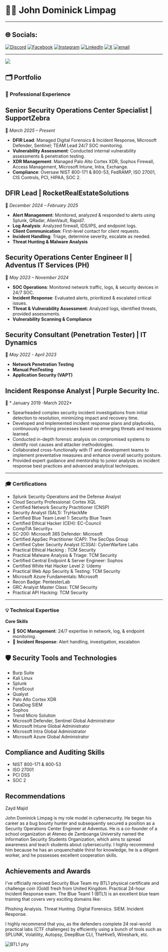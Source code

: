 # 👨‍💻 John Dominick Limpag

---

## 🌐 Socials:
[![Discord](https://img.shields.io/badge/Discord-%237289DA.svg?logo=discord&logoColor=white)](https://discord.gg/acherm4n) [![Facebook](https://img.shields.io/badge/Facebook-%231877F2.svg?logo=Facebook&logoColor=white)](https://facebook.com/Acherm4n) [![Instagram](https://img.shields.io/badge/Instagram-%23E4405F.svg?logo=Instagram&logoColor=white)](https://instagram.com/johndominick.lmpg) [![LinkedIn](https://img.shields.io/badge/LinkedIn-%230077B5.svg?logo=linkedin&logoColor=white)](https://linkedin.com/in/john-dominick-limpag-390a12264) [![X](https://img.shields.io/badge/X-black.svg?logo=X&logoColor=white)](https://x.com/jdlemps) [![email](https://img.shields.io/badge/Email-D14836?logo=gmail&logoColor=white)](mailto:johndominicklimpag@gmail.com) 

---
[![](https://visitcount.itsvg.in/api?id=Acherm4n&icon=0&color=0)](https://visitcount.itsvg.in)

<!-- Proudly created with GPRM ( https://gprm.itsvg.in ) -->

## 🗂️ Portfolio

### 💼 Professional Experience

## **Senior Security Operations Center Specialist | SupportZebra**  
📅 *March 2025 – Present*  

-  **DFIR Lead**: Managed Digital Forensics & Incident Response, Microsoft Defender, Sentinel; TEAM Lead 24/7 SOC monitoring.  
-  **Vulnerability Assessment**: Conducted internal vulnerability assessments & penetration testing.  
-  **XDR Management**: Managed Palo Alto Cortex XDR, Sophos Firewall, Access Management, Microsoft Intune, Intra, Exchange.  
-  **Compliance**: Oversaw NIST 800-171 & 800-53, FedRAMP, ISO 27001, CIS Controls, PCI, HIPAA, SOC 2.  

## **DFIR Lead | RocketRealEstateSolutions**  
📅 *December 2024 – February 2025*  

-  **Alert Management**: Monitored, analyzed & responded to alerts using Splunk, QRadar, AlienVault, Rapid7.  
-  **Log Analysis**: Analyzed firewall, IDS/IPS, and endpoint logs.  
-  **Client Communication**: First-level contact for client requests.  
-  **Incident Handling**: Triage, determine severity, escalate as needed.  
-  **Threat Hunting & Malware Analysis**  

## **Security Operations Center Engineer II | Adventus IT Services (PH)**  
📅 *May 2023 – November 2024*  

-  **SOC Operations**: Monitored network traffic, logs, & security devices in 24/7 SOC.  
-  **Incident Response**: Evaluated alerts, prioritized & escalated critical issues.  
-  **Threat & Vulnerability Assessment**: Analyzed logs, identified threats, provided assessments.  
-  **Vulnerability Scanning & Compliance**  

## **Security Consultant (Penetration Tester) | IT Dynamics**  
📅 *May 2022 - April 2023*  

-  **Network Penetration Testing**  
-  **Manual PenTesting**  
-  **Application Security (VAPT)** 

## **Incident Response Analyst | Purple Security Inc.**  
📅 * January 2019 -March 2022*  

-  Spearheaded complex security incident investigations from initial detection to resolution, minimizing impact and recovery time.  
-  Developed and implemented incident response plans and playbooks, continuously refining processes based on emerging threats and lessons learned.  
-  Conducted in-depth forensic analysis on compromised systems to identify root causes and attacker methodologies.  
-  Collaborated cross-functionally with IT and development teams to implement preventative measures and enhance overall security posture.  
-  Provided expert guidance and mentorship to junior analysts on incident response best practices and advanced analytical techniques.  


---

### 🎓 Certifications
- Splunk 
Security Operations and the Defense Analyst
- Cloud Security Professional: Cortex XQL
- Certified Network Security Practitioner (CNSP)
- Security Analyst (SAL1): TryHackMe
- Certified Blue Team Level 1: Security Blue Team
- Certified Ethical Hacker (CEH): EC-Council
- CompTIA Security+ 
- SC-200: Microsoft 365 Defender: Microsoft
- Certified AppSec Practitioner (CAP): The SecOps Group
- Certified Cyber Security Analyst (C3SA): CyberWarfare Labs
- Practical Ethical Hacking : TCM Security
- Practical Malware Analysis & Triage: TCM Security
- Certified Central Endpoint & Server Engineer: Sophos
- Certified White Hat Hacker Level 2: Udemy
- Practical Web App Security & Testing: TCM Security
- Microsoft Azure Fundamentals: Microsoft
- Recon Badge: PentesterLab
- GRC Analyst Master Class: TCM Security
- Practical API Hacking: TCM Security

---

### 💡 Technical Expertise

**Core Skills**

- 🏢 **SOC Management**: 24/7 expertise in network, log, & endpoint monitoring.
- 🚨 **Incident Response**: Alert handling, investigation, escalation

## 🛡️ Security Tools and Technologies
- Burp Suite
- Kali Linux
- Splunk
- ForeScout
- Qualyst
- Palo Alto Cortex XDR
- DataDog SIEM
- Sophos
- Trend Micro Solution
- Microsoft Defender, Sentinel Global Administrator
- Microsoft Intune Global Administrator
- Microsoft Intra Global Administrator
- Microsoft Azure Global Administrator


##  Compliance and Auditing Skills
- NIST 800-171 & 800-53
- ISO 27001
- PCI DSS
- SOC 2

##  Recommendations
Zayd Majid

John Dominick Limpag is my role model in cybersecurity. He began his career as a bug bounty hunter and subsequently secured a position as a Security Operations Center Engineer at Adventus. He is a co-founder of a school organization at Ateneo de Zamboanga University named the Information Security Students Organization, which aims to spread awareness and teach students about cybersecurity. I highly recommend him because he has an unquenchable thirst for knowledge, he is a diligent worker, and he possesses excellent cooperation skills.

##  Achievements and Awards
I’ve officially received Security Blue Team  my BTL1 physical certificate and challenge coin (Gold) fresh from United Kingdom.
Practical 24-hour Incident Response exam.
The Blue Teaml 1 (BTL1) is an excellent blue team training that covers very exciting domains like:

Phishing Analysis.
Threat Hunting.
Digital Forensics.
SIEM.
Incident Response.

I highly recommend that you, as the defenders complete 24 real-world practical labs (CTF challenges) by efficiently using a bunch of tools such as SPLUNK, Volatility, Autopsy, DeepBlue CLI, TheHive5, Wireshark, etc.

![BTL1 phy](https://github.com/user-attachments/assets/9eb95066-5ba1-418b-a788-da7999f88649)

